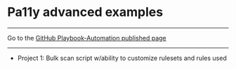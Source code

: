 # Pa11y advanced examples

<hr>

Go to the [GitHub Playbook-Automation published page](https://akingkci.github.io/Dev-Automation/)

<hr>

  * Project 1: Bulk scan script w/ability to customize rulesets and rules used

